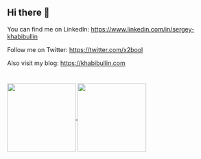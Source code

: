## Hi there 👋

You can find me on LinkedIn: https://www.linkedin.com/in/sergey-khabibullin

Follow me on Twitter: https://twitter.com/x2bool

Also visit my blog: https://khabibullin.com

# 

<a href="https://github.com/x2bool">
  <img align="center" height="160" src="https://github-readme-stats.vercel.app/api?username=x2bool&hide_rank=true" />
</a>
<a href="https://github.com/x2bool">
  <img align="center" height="160" src="https://github-readme-stats.vercel.app/api/top-langs/?username=x2bool&langs_count=10&layout=compact" />
</a>

